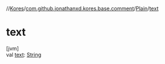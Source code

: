 //[Kores](../../../index.md)/[com.github.jonathanxd.kores.base.comment](../index.md)/[Plain](index.md)/[text](text.md)

# text

[jvm]\
val [text](text.md): [String](https://kotlinlang.org/api/latest/jvm/stdlib/kotlin/-string/index.html)
